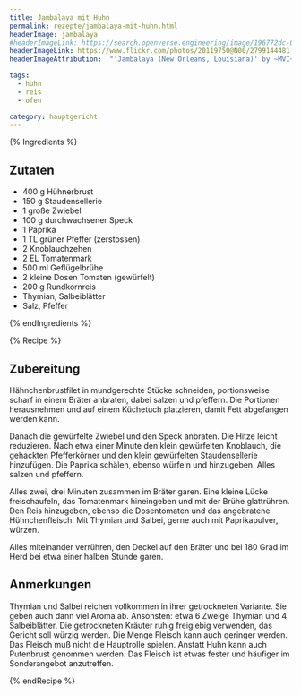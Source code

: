 ```yaml
---
title: Jambalaya mit Huhn
permalink: rezepte/jambalaya-mit-huhn.html
headerImage: jambalaya
#headerImageLink: https://search.openverse.engineering/image/196772dc-0f16-4c0e-b853-3e432e9d5a6c
headerImageLink: https://www.flickr.com/photos/20119750@N00/2799144481
headerImageAttribution:  "'Jambalaya (New Orleans, Louisiana)' by ~MVI~ (warped) is licensed under CC BY 2.0. To view a copy of this license, visit <a href='https://creativecommons.org/licenses/by/2.0/?ref=openverse&atype=rich'>https://creativecommons.org/licenses/by/2.0/?ref=openverse&atype=rich</a>"

tags:
  - huhn
  - reis
  - ofen

category: hauptgericht
---
```


{% Ingredients %}

## Zutaten

- 400 g Hühnerbrust
- 150 g Staudensellerie
- 1 große Zwiebel
- 100 g durchwachsener Speck
- 1 Paprika
- 1 TL grüner Pfeffer (zerstossen)
- 2 Knoblauchzehen
- 2 EL Tomatenmark
- 500 ml Geflügelbrühe
- 2 kleine Dosen Tomaten (gewürfelt)
- 200 g Rundkornreis
- Thymian, Salbeiblätter
- Salz, Pfeffer

{% endIngredients %}

{% Recipe %}

## Zubereitung

Hähnchenbrustfilet in mundgerechte Stücke schneiden, portionsweise scharf in einem Bräter anbraten, dabei salzen und pfeffern. Die Portionen herausnehmen und auf einem Küchetuch platzieren, damit Fett abgefangen werden kann.

Danach die gewürfelte Zwiebel und den Speck anbraten. Die Hitze leicht reduzieren. Nach etwa einer Minute den klein gewürfelten Knoblauch, die gehackten Pfefferkörner und den klein gewürfelten Staudensellerie hinzufügen. Die Paprika schälen, ebenso würfeln und hinzugeben. Alles salzen und pfeffern.

Alles zwei, drei Minuten zusammen im Bräter garen. Eine kleine Lücke freischaufeln, das Tomatenmark hineingeben und mit der Brühe glattrühren. Den Reis hinzugeben, ebenso die Dosentomaten und das angebratene Hühnchenfleisch. Mit Thymian und Salbei, gerne auch mit Paprikapulver, würzen.

Alles miteinander verrühren, den Deckel auf den Bräter und bei 180 Grad im Herd bei etwa einer halben Stunde garen.

## Anmerkungen

Thymian und Salbei reichen vollkommen in ihrer getrockneten Variante. Sie geben auch dann viel Aroma ab. Ansonsten: etwa 6 Zweige Thymian und 4 Salbeiblätter. Die getrockneten Kräuter ruhig freigiebig verwenden, das Gericht soll würzig werden. Die Menge Fleisch kann auch geringer werden. Das Fleisch muß nicht die Hauptrolle spielen. Anstatt Huhn kann auch Putenbrust genommen werden. Das Fleisch ist etwas fester und häufiger im Sonderangebot anzutreffen.

{% endRecipe %}
